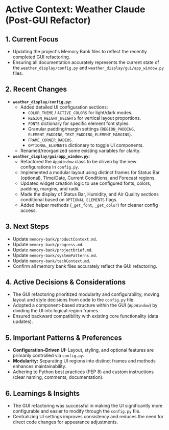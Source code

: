 # Active Context: Weather Claude (Post-GUI Refactor)

## 1. Current Focus

- Updating the project's Memory Bank files to reflect the recently completed GUI refactoring.
- Ensuring all documentation accurately represents the current state of the `weather_display/config.py` and `weather_display/gui/app_window.py` files.

## 2. Recent Changes

- **`weather_display/config.py`:**
    - Added detailed UI configuration sections:
        - `COLOR_THEME` / `ACTIVE_COLORS` for light/dark modes.
        - `REGION_HEIGHT_WEIGHTS` for vertical layout proportions.
        - `FONTS` dictionary for specific element font styles.
        - Granular padding/margin settings (`REGION_PADDING`, `ELEMENT_PADDING`, `TEXT_PADDING`, `ELEMENT_MARGINS`).
        - `FRAME_CORNER_RADIUS`.
        - `OPTIONAL_ELEMENTS` dictionary to toggle UI components.
    - Renamed/reorganized some existing variables for clarity.
- **`weather_display/gui/app_window.py`:**
    - Refactored the `AppWindow` class to be driven by the new configurations in `config.py`.
    - Implemented a modular layout using distinct frames for Status Bar (optional), Time/Date, Current Conditions, and Forecast regions.
    - Updated widget creation logic to use configured fonts, colors, padding, margins, and radii.
    - Made the display of Status Bar, Humidity, and Air Quality sections conditional based on `OPTIONAL_ELEMENTS` flags.
    - Added helper methods (`_get_font`, `_get_color`) for cleaner config access.

## 3. Next Steps

- Update `memory-bank/productContext.md`.
- Update `memory-bank/progress.md`.
- Update `memory-bank/projectbrief.md`.
- Update `memory-bank/systemPatterns.md`.
- Update `memory-bank/techContext.md`.
- Confirm all memory bank files accurately reflect the GUI refactoring.

## 4. Active Decisions & Considerations

- The GUI refactoring prioritized modularity and configurability, moving layout and style decisions from code to the `config.py` file.
- Adopted a component-based structure within the GUI (`AppWindow`) by dividing the UI into logical region frames.
- Ensured backward compatibility with existing core functionality (data updates).

## 5. Important Patterns & Preferences

- **Configuration-Driven UI:** Layout, styling, and optional features are primarily controlled via `config.py`.
- **Modularity:** Separating UI regions into distinct frames and methods enhances maintainability.
- Adhering to Python best practices (PEP 8) and custom instructions (clear naming, comments, documentation).

## 6. Learnings & Insights

- The GUI refactoring was successful in making the UI significantly more configurable and easier to modify through the `config.py` file.
- Centralizing UI settings improves consistency and reduces the need for direct code changes for appearance adjustments.
